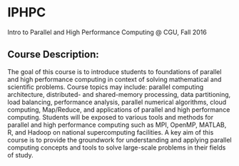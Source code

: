 # IPHPC
Intro to Parallel and High Performance Computing @ CGU, Fall 2016

## Course Description:
The goal of this course is to introduce students to foundations of parallel and high performance computing in context of solving mathematical and scientific problems. Course topics may include: parallel computing architecture, distributed- and shared-memory processing, data partitioning, load balancing, performance analysis, parallel numerical algorithms, cloud computing, Map/Reduce, and applications of parallel and high performance computing. Students will be exposed to various tools and methods for parallel and high performance computing such as MPI, OpenMP, MATLAB, R, and Hadoop on national supercomputing facilities. A key aim of this course is to provide the groundwork for understanding and applying parallel computing concepts and tools to solve large-scale problems in their fields of study. 
